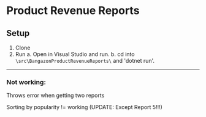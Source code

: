 # Product Revenue Reports


## Setup
1. Clone
2. Run
a. Open in Visual Studio and run. 
b. cd into `\src\BangazonProductRevenueReports\` and 'dotnet run'.

----

### Not working: 
Throws error when getting two reports

Sorting by popularity != working (UPDATE: Except Report 5!!!)

